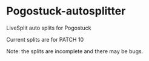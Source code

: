 # Pogostuck-autosplitter
LiveSplit auto splits for Pogostuck

Current splits are for PATCH 10

Note: the splits are incomplete and there may be bugs.
